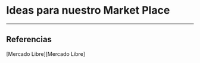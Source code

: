 # Ideas para nuestro Market Place
---
## Referencias 
[MercadoLibre]:https://mercadolibre.com.ar
[Mercado Libre][Mercado Libre]